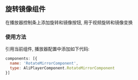## 旋转镜像组件

在播放器控制条上添加旋转和镜像按钮, 用于视频旋转和镜像变换

### 使用方法

引用当前组件, 播放器配置中添加如下代码:

```js
components: [{
  name: 'RotateMirrorComponent',
  type: AliPlayerComponent.RotateMirrorComponent
}]
```

